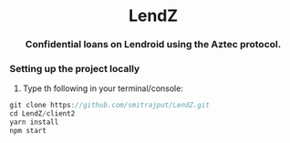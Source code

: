 <h1 align="center">LendZ</h1>
<p><h3 align="center">Confidential loans on Lendroid using the Aztec protocol.</h3></p>

### Setting up the project locally
1. Type th following in your terminal/console:
```javascript
git clone https://github.com/smitrajput/LendZ.git
cd LendZ/client2
yarn install
npm start
```
